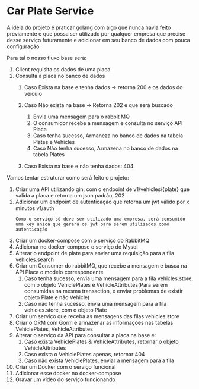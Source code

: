 # Car Plate Service

A ideia do projeto é praticar golang com algo que nunca havia feito previamente e que possa ser utilizado por qualquer empresa que precise desse serviço futuramente e adicionar em seu banco de dados com pouca configuração

Para tal o nosso fluxo base será:

1. Client requisita os dados de uma placa
1. Consulta a placa no banco de dados
    1. Caso Exista na base e tenha dados -> retorna 200 e os dados do veículo
    
    1. Caso Não exista na base -> Retorna 202 e que será buscado
        1. Envia uma mensagem para o rabbit MQ
        1. O consumidor recebe a mensagem e consulta no serviço API Placa
        1. Caso tenha sucesso, Armaneza no banco de dados na tabela Plates e Vehicles
        1. Caso Não tenha sucesso, Armazena no banco de dados na tabela Plates
    1. Caso Exista na base e não tenha dados: 404


Vamos tentar estruturar como será feito o projeto:

1. Criar uma API utilizando gin, com o endpoint de v1/vehicles/{plate} que valida a placa e retorna um json padrão, 202
1. Adicionar um endpoint de autenticação que retorna um jwt válido por x minutos v1/auth
    ```
    Como o serviço só deve ser utilizado uma empresa, será consumido uma key única que gerará os jwt para serem utilizados como autenticação
    ```
1. Criar um docker-compose com o serviço do RabbitMQ
1. Adicionar no docker-compose o serviço do Mysql
1. Alterar o endpoint de plate para enviar uma requisição para a fila vehicles.search
1. Criar um Consumer do rabbitMQ, que recebe a mensagem e busca na API Placa o modelo correspondente
    1. Caso tenha sucesso, envia uma mensagem para a fila vehicles.store, com o objeto VehiclePlates e VehicleAttributes(Para serem consumidas na mesma transaction, e enviar problemas de existir objeto Plate e não Vehicle)
    1. Caso não tenha sucesso, envia uma mensagem para a fila vehicles.store, com o objeto Plate 
1. Criar um serviço que receba as mensagens das filas vehicles.store
1. Criar o ORM com Gorm e armazenar as informações nas tabelas VehiclePlates, VehicleAttributes
1. Alterar o serviço da API para consultar a placa na base e:
    1. Caso exista VehiclePlates & VehicleAttributes, retornar o objeto VehicleAttributes
    1. Caso exista o VehiclePlates apenas, retornar 404
    1. Caso não exista VehiclePlates, enviar a mensagem para a fila
1. Criar um Docker com o serviço funcional
1. Adicionar esse docker no docker-compose
1. Gravar um vídeo do serviço funcionando